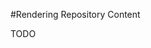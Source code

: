 <!-- Freeki metadata. Do not remove this section!
TITLE: Repository
-->
#Rendering Repository Content

TODO
